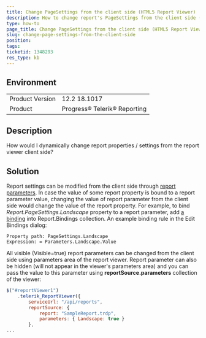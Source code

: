 ```yaml
---
title: Change PageSettings from the client side (HTML5 Report Viewer)
description: How to change report's PageSettings from the client side (HTML5 Report Viewer)
type: how-to
page_title: Change PageSettings from the client side (HTML5 Report Viewer)
slug: change-page-settings-from-the-client-side
position: 
tags: 
ticketid: 1348293
res_type: kb
---
```


## Environment
<table>
	<tr>
		<td>Product Version</td>
		<td>12.2 18.1017</td>
	</tr>
	<tr>
		<td>Product</td>
		<td>Progress® Telerik® Reporting</td>
	</tr>
</table>


## Description
How would I dynamically change report properties / settings from the report viewer client side?

## Solution
Report settings can be modified from the client side through [report parameters](https://docs.telerik.com/reporting/designing-reports-parameters). In case the value of some report property is bound to a report parameter value, changing the value of report parameter from the client side would change the value of the report property.
For example, to bind *Report.PageSettings.Landscape* property to a report parameter, add [a binding](https://docs.telerik.com/reporting/expressions-bindings) into Report.Bindings collection. An example binding rule in the Edit Bindings dialog:
```
Property path: PageSettings.Landscape
Expression: = Parameters.Landscape.Value
```

All visible (Visible=true) report parameters can be changed from the client side using parameters area of the report viewer. Report parameter can also be hidden (will not appear in the viewer's parameters area) and you can pass the value to this parameter using **reportSource.parameters** collection of the viewer:

```JavaScript
$("#reportViewer1")
	.telerik_ReportViewer({                  
		serviceUrl: "/api/reports",
		reportSource: {                      
			report: "SampleReport.trdp",
			parameters: { Landscape: true }
		},
...
```
